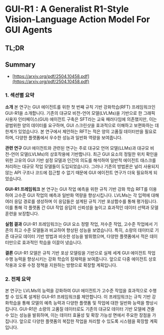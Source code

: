 # GUI-R1 : A Generalist R1-Style Vision-Language Action Model For GUI Agents
## TL;DR
## Summary
- [https://arxiv.org/pdf/2504.10458.pdf](https://arxiv.org/pdf/2504.10458.pdf)

### 1. 섹션별 요약

**소개**
본 연구는 GUI 에이전트를 위한 첫 번째 규칙 기반 강화학습(RFT) 프레임워크인 GUI-R1을 소개합니다. 기존의 대규모 비전-언어 모델(LVLMs)을 기반으로 한 그래픽 사용자 인터페이스(GUI) 에이전트 구축은 SFT라는 교육 패러다임에 의존했지만, 이는 광범위한 양의 데이터를 요구하며, GUI 스크린샷을 효과적으로 이해하고 보편화하는 데 한계가 있었습니다. 본 연구에서 제안하는 RFT는 적은 양의 고품질 데이터만을 필요로 하며, 다양한 플랫폼에서 우수한 성능과 일반화 역량을 보여줍니다.

**관련 연구**
GUI 에이전트와 관련된 연구는 주로 대규모 언어 모델(LLMs)과 대규모 비전-언어 모델(LVLMs)의 상호작용에 기반합니다. 최근 GUI 요소의 정밀한 위치 확인을 위한 고유의 GUI 기반 설정 모델과 인간의 의도를 해석하여 일반적 에이전트 태스크를 처리하는 대규모 작업 모델들이 도입되었습니다. 그러나 기존의 방법론은 널리 사용되지 않는 API 구조나 코드에 접근할 수 없기 때문에 GUI 에이전트 연구가 더욱 필요하게 되었습니다.

**GUI-R1 프레임워크**
본 연구는 GUI 작업 예측을 위한 규칙 기반 강화 학습 RFT를 이용하여 고수준 GUI 작업의 예측과 일반화 역량을 향상시킵니다. LVLMs는 각 입력에 대해 여러 응답 경로를 생성하며 이 응답들은 설계된 규칙 기반 포상함수를 통해 평가됩니다. 이를 통해 각 플랫폼 간 GUI 작업 응답의 신뢰성을 높이고 효과적인 데이터 선택과 모델 훈련을 보장합니다.

**실험 결과**
GUI-R1 프레임워크는 GUI 요소 정렬 작업, 저수준 작업, 고수준 작업에서 기존의 최고 수준 모델들과 비교하여 향상된 성능을 보였습니다. 특히, 소량의 데이터로 기존 대규모 데이터 기반 방법과 비슷한 성능을 발휘했으며, 다양한 플랫폼에서 적은 데이터만으로 효과적인 학습을 이끌어 냈습니다.

**결론**
GUI-R1 모델은 규칙 기반 포상 모델링을 기반으로 실제 세계 GUI 에이전트 작업 수행 능력을 향상시키는 강화 학습의 잠재력을 보여줍니다. 앞으로 다중 에이전트 상호작용과 오류 수정 정책을 지원하는 방향으로 확장할 계획입니다.

### 2. 전체 요약

본 연구는 LVLMs의 능력을 강화하여 GUI 에이전트가 고수준 작업을 효과적으로 수행할 수 있도록 설계된 GUI-R1 프레임워크를 제안합니다. 이 프레임워크는 규칙 기반 강화학습을 통해 모델의 예측 능력과 다양한 플랫폼 및 작업에 대한 일반화 능력을 향상시킵니다. GUI-R1은 소량의 고품질 데이터로도 기존의 대규모 데이터 기반 모델에 견줄 수 있는 성능을 발휘하며, 이는 데이터 효율성 및 확장 가능성 면에서 주요한 장점을 가집니다. 앞으로 다양한 플랫폼의 복잡한 작업을 처리할 수 있도록 시스템을 확장할 계획입니다.